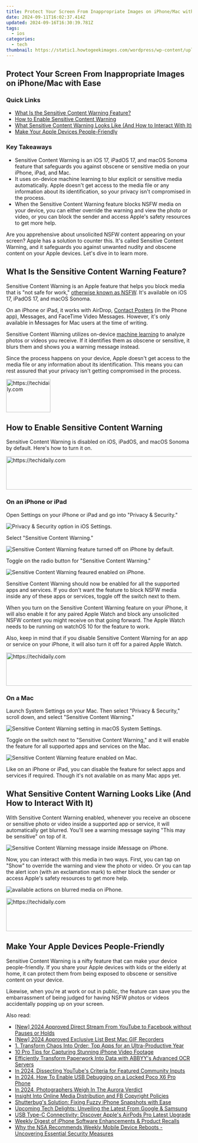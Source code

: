 ```yaml
---
title: Protect Your Screen From Inappropriate Images on iPhone/Mac with Ease
date: 2024-09-11T16:02:37.414Z
updated: 2024-09-16T16:30:39.781Z
tags:
  - ios
categories:
  - tech
thumbnail: https://static1.howtogeekimages.com/wordpress/wp-content/uploads/2023/11/automatically-blur-nsfw-content-on-iphone.jpeg
---
```


## Protect Your Screen From Inappropriate Images on iPhone/Mac with Ease

### Quick Links

* [What Is the Sensitive Content Warning Feature?](https://youtube-blog.techidaily.com/ilmoras-recipe-for-captivating-youtube-trailers-for-2024/)
* [How to Enable Sensitive Content Warning](https://win-able.techidaily.com/current-status-of-xbox-live-is-it-operational/)
* [What Sensitive Content Warning Looks Like (And How to Interact With It)](https://www.howtogeek.com/how-to-automatically-blur-nsfw-content-on-iphone-or-mac/#what-sensitive-content-warning-looks-like-and-how-to-interact-with-it)
* [Make Your Apple Devices People-Friendly](https://some-approaches.techidaily.com/2024-approved-the-journey-of-drones-from-current-uses-to-future-applications/)

### Key Takeaways

* Sensitive Content Warning is an iOS 17, iPadOS 17, and macOS Sonoma feature that safeguards you against obscene or sensitive media on your iPhone, iPad, and Mac.
* It uses on-device machine learning to blur explicit or sensitive media automatically. Apple doesn't get access to the media file or any information about its identification, so your privacy isn't compromised in the process.
* When the Sensitive Content Warning feature blocks NSFW media on your device, you can either override the warning and view the photo or video, or you can block the sender and access Apple's safety resources to get more help.

 Are you apprehensive about unsolicited NSFW content appearing on your screen? Apple has a solution to counter this. It's called Sensitive Content Warning, and it safeguards you against unwanted nudity and obscene content on your Apple devices. Let's dive in to learn more.

##  What Is the Sensitive Content Warning Feature?

 Sensitive Content Warning is an Apple feature that helps you block media that is "not safe for work," [otherwise known as NSFW](https://bypass-frp.techidaily.com/latest-guide-how-to-bypass-zte-blade-a73-5g-frp-without-computer-by-drfone-android/). It's available on iOS 17, iPadOS 17, and macOS Sonoma.

 On an iPhone or iPad, it works with AirDrop, [Contact Posters](https://facebook-videos.techidaily.com/updated-2023s-top-no-cost-fb-photo-and-video-crafting-for-2024/) (in the Phone app), Messages, and FaceTime Video Messages. However, it's only available in Messages for Mac users at the time of writing.

 Sensitive Content Warning utilizes on-device [machine learning](https://some-tips.techidaily.com/new-unleash-creative-potential-the-ultimate-hdr-guide/) to analyze photos or videos you receive. If it identifies them as obscene or sensitive, it blurs them and shows you a warning message instead.

 Since the process happens on your device, Apple doesn't get access to the media file or any information about its identification. This means you can rest assured that your privacy isn't getting compromised in the process.

<!-- affiliate ads begin -->
<a href="https://bluettiit.sjv.io/c/5597632/2114263/17093" target="_top" id="2114263">
  <img src="//a.impactradius-go.com/display-ad/17093-2114263" border="0" alt="https://techidaily.com" width="120" height="90"/>
</a>
<img height="0" width="0" src="https://bluettiit.sjv.io/i/5597632/2114263/17093" style="position:absolute;visibility:hidden;" border="0" />
<!-- affiliate ads end -->

##  How to Enable Sensitive Content Warning

 Sensitive Content Warning is disabled on iOS, iPadOS, and macOS Sonoma by default. Here's how to turn it on.

<!-- affiliate ads begin -->
<a href="https://unicoeye.pxf.io/c/5597632/2134244/18498" target="_top" id="2134244">
  <img src="//a.impactradius-go.com/display-ad/18498-2134244" border="0" alt="https://techidaily.com" width="728" height="90"/>
</a>
<img height="0" width="0" src="https://unicoeye.pxf.io/i/5597632/2134244/18498" style="position:absolute;visibility:hidden;" border="0" />
<!-- affiliate ads end -->

###  On an iPhone or iPad

 Open Settings on your iPhone or iPad and go into "Privacy & Security."

![Privacy & Security option in iOS Settings.](https://static1.howtogeekimages.com/wordpress/wp-content/uploads/2023/11/enabling-sensitive-content-warning-on-iphone-1-1.jpg) 

 Select "Sensitive Content Warning."

![Sensitive Content Warning feature turned off on iPhone by default.](https://static1.howtogeekimages.com/wordpress/wp-content/uploads/2023/11/enabling-sensitive-content-warning-on-iphone-2-1.jpg) 

 Toggle on the radio button for "Sensitive Content Warning."

![Sensitive Content Warning feaured enabled on iPhone.](https://static1.howtogeekimages.com/wordpress/wp-content/uploads/2023/11/enabling-sensitive-content-warning-on-iphone-3-1.jpg) 

 Sensitive Content Warning should now be enabled for all the supported apps and services. If you don't want the feature to block NSFW media inside any of these apps or services, toggle off the switch next to them.

 When you turn on the Sensitive Content Warning feature on your iPhone, it will also enable it for any paired Apple Watch and block any unsolicited NSFW content you might receive on that going forward. The Apple Watch needs to be running on watchOS 10 for the feature to work.

 Also, keep in mind that if you disable Sensitive Content Warning for an app or service on your iPhone, it will also turn it off for a paired Apple Watch.

<!-- affiliate ads begin -->
<a href="https://appsumo.8odi.net/c/5597632/2118312/7443" target="_top" id="2118312">
  <img src="//a.impactradius-go.com/display-ad/7443-2118312" border="0" alt="https://techidaily.com" width="728" height="90"/>
</a>
<img height="0" width="0" src="https://appsumo.8odi.net/i/5597632/2118312/7443" style="position:absolute;visibility:hidden;" border="0" />
<!-- affiliate ads end -->

###  On a Mac

 Launch System Settings on your Mac. Then select "Privacy & Security," scroll down, and select "Sensitive Content Warning."

![Sensitive Content Warning setting in macOS System Settings.](https://static1.howtogeekimages.com/wordpress/wp-content/uploads/2023/11/enabling-sensitive-content-warning-on-mac-1-1.jpg) 

 Toggle on the switch next to "Sensitive Content Warning," and it will enable the feature for all supported apps and services on the Mac.

![Sensitive Content Warning feature enabled on Mac.](https://static1.howtogeekimages.com/wordpress/wp-content/uploads/2023/11/enabling-sensitive-content-warning-on-mac-3-1.jpg) 

 Like on an iPhone or iPad, you can disable the feature for select apps and services if required. Though it's not available on as many Mac apps yet.

##  What Sensitive Content Warning Looks Like (And How to Interact With It)

 With Sensitive Content Warning enabled, whenever you receive an obscene or sensitive photo or video inside a supported app or service, it will automatically get blurred. You'll see a warning message saying "This may be sensitive" on top of it.

![Sensitive Content Warning message inside iMessage on iPhone.](https://static1.howtogeekimages.com/wordpress/wp-content/uploads/2023/11/sensitive-content-warning-message-on-iphone-1.jpg) 

 Now, you can interact with this media in two ways. First, you can tap on "Show" to override the warning and view the photo or video. Or you can tap the alert icon (with an exclamation mark) to either block the sender or access Apple's safety resources to get more help.

![available actions on blurred media on iPhone.](https://static1.howtogeekimages.com/wordpress/wp-content/uploads/2023/11/sensitive-content-warning-message-on-iphone-2.jpg) 

<!-- affiliate ads begin -->
<a href="https://appsumo.8odi.net/c/5597632/2137394/7443" target="_top" id="2137394">
  <img src="//a.impactradius-go.com/display-ad/7443-2137394" border="0" alt="https://techidaily.com" width="600" height="90"/>
</a>
<img height="0" width="0" src="https://appsumo.8odi.net/i/5597632/2137394/7443" style="position:absolute;visibility:hidden;" border="0" />
<!-- affiliate ads end -->

##  Make Your Apple Devices People-Friendly

 Sensitive Content Warning is a nifty feature that can make your device people-friendly. If you share your Apple devices with kids or the elderly at home, it can protect them from being exposed to obscene or sensitive content on your device.

 Likewise, when you're at work or out in public, the feature can save you the embarrassment of being judged for having NSFW photos or videos accidentally popping up on your screen.

<ins class="adsbygoogle"
     style="display:block"
     data-ad-format="autorelaxed"
     data-ad-client="ca-pub-7571918770474297"
     data-ad-slot="1223367746"></ins>

<ins class="adsbygoogle"
     style="display:block"
     data-ad-client="ca-pub-7571918770474297"
     data-ad-slot="8358498916"
     data-ad-format="auto"
     data-full-width-responsive="true"></ins>

<span class="atpl-alsoreadstyle">Also read:</span>
<div><ul>
<li><a href="https://facebook-video-recording.techidaily.com/new-2024-approved-direct-stream-from-youtube-to-facebook-without-pauses-or-holds/"><u>[New] 2024 Approved Direct Stream From YouTube to Facebook without Pauses or Holds</u></a></li>
<li><a href="https://visual-screen-recording.techidaily.com/new-2024-approved-exclusive-list-best-mac-gif-recorders/"><u>[New] 2024 Approved Exclusive List Best Mac GIF Recorders</u></a></li>
<li><a href="https://os-tips.techidaily.com/1-transform-chaos-into-order-top-apps-for-an-ultra-productive-year/"><u>1. Transform Chaos Into Order: Top Apps for an Ultra-Productive Year</u></a></li>
<li><a href="https://os-tips.techidaily.com/10-pro-tips-for-capturing-stunning-iphone-video-footage/"><u>10 Pro Tips for Capturing Stunning iPhone Video Footage</u></a></li>
<li><a href="https://tech-savvy.techidaily.com/efficiently-transform-paperwork-into-data-with-abbyys-advanced-ocr-servers/"><u>Efficiently Transform Paperwork Into Data with ABBYY's Advanced OCR Servers</u></a></li>
<li><a href="https://youtube-docs.techidaily.com/24-dissecting-youtubes-criteria-for-featured-community-inputs/"><u>In 2024, Dissecting YouTube's Criteria for Featured Community Inputs</u></a></li>
<li><a href="https://easy-unlock-android.techidaily.com/in-2024-how-to-enable-usb-debugging-on-a-locked-poco-x6-pro-phone-by-drfone-android/"><u>In 2024, How To Enable USB Debugging on a Locked Poco X6 Pro Phone</u></a></li>
<li><a href="https://extra-approaches.techidaily.com/in-2024-photographers-weigh-in-the-aurora-verdict/"><u>In 2024, Photographers Weigh In The Aurora Verdict</u></a></li>
<li><a href="https://facebook-videos.techidaily.com/insight-into-online-media-distribution-and-fb-copyright-policies/"><u>Insight Into Online Media Distribution and FB Copyright Policies</u></a></li>
<li><a href="https://fox-that.techidaily.com/shutterbugs-solution-fixing-fuzzy-iphone-snapshots-with-ease/"><u>Shutterbug's Solution: Fixing Fuzzy iPhone Snapshots with Ease</u></a></li>
<li><a href="https://os-tips.techidaily.com/upcoming-tech-delights-unveiling-the-latest-from-google-and-samsung/"><u>Upcoming Tech Delights: Unveiling the Latest From Google & Samsung</u></a></li>
<li><a href="https://os-tips.techidaily.com/usb-type-c-connectivity-discover-apples-airpods-pro-latest-upgrade/"><u>USB Type-C Connectivity: Discover Apple's AirPods Pro Latest Upgrade</u></a></li>
<li><a href="https://os-tips.techidaily.com/weekly-digest-of-iphone-software-enhancements-and-product-recalls/"><u>Weekly Digest of iPhone Software Enhancements & Product Recalls</u></a></li>
<li><a href="https://os-tips.techidaily.com/why-the-nsa-recommends-weekly-mobile-device-reboots-uncovering-essential-security-measures/"><u>Why the NSA Recommends Weekly Mobile Device Reboots - Uncovering Essential Security Measures</u></a></li>
</ul></div>


